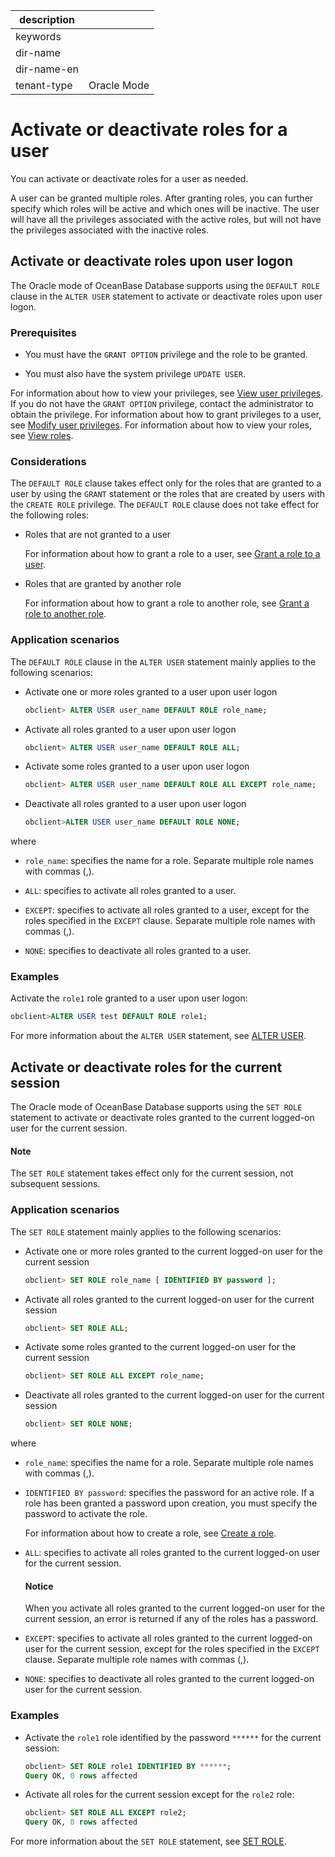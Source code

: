 |description||
|---|---|
|keywords||
|dir-name||
|dir-name-en||
|tenant-type|Oracle Mode|

# Activate or deactivate roles for a user

You can activate or deactivate roles for a user as needed.

A user can be granted multiple roles. After granting roles, you can further specify which roles will be active and which ones will be inactive. The user will have all the privileges associated with the active roles, but will not have the privileges associated with the inactive roles.

## Activate or deactivate roles upon user logon

The Oracle mode of OceanBase Database supports using the `DEFAULT ROLE` clause in the `ALTER USER` statement to activate or deactivate roles upon user logon.

### Prerequisites

* You must have the `GRANT OPTION` privilege and the role to be granted.

* You must also have the system privilege `UPDATE USER`.

For information about how to view your privileges, see [View user privileges](../600.view-user-permissions-of-oracle-mode.md). If you do not have the `GRANT OPTION` privilege, contact the administrator to obtain the privilege. For information about how to grant privileges to a user, see [Modify user privileges](../700.modify-user-permissions-of-oracle-mode.md). For information about how to view your roles, see [View roles](../400.manage-roles-of-oracle-mode/600.view-roles-of-oracle-mode.md).

### Considerations

The `DEFAULT ROLE` clause takes effect only for the roles that are granted to a user by using the `GRANT` statement or the roles that are created by users with the `CREATE ROLE` privilege. The `DEFAULT ROLE` clause does not take effect for the following roles:

* Roles that are not granted to a user

   For information about how to grant a role to a user, see [Grant a role to a user](../400.manage-roles-of-oracle-mode/400.grant-a-role-to-a-user-of-oracle-mode.md).

* Roles that are granted by another role

   For information about how to grant a role to another role, see [Grant a role to another role](../400.manage-roles-of-oracle-mode/300.grant-a-role-to-a-role-of-oracle-mode.md).

### Application scenarios

The `DEFAULT ROLE` clause in the `ALTER USER` statement mainly applies to the following scenarios:

* Activate one or more roles granted to a user upon user logon

   ```sql
   obclient> ALTER USER user_name DEFAULT ROLE role_name;
   ```

* Activate all roles granted to a user upon user logon

   ```sql
   obclient> ALTER USER user_name DEFAULT ROLE ALL;
   ```

* Activate some roles granted to a user upon user logon

   ```sql
   obclient> ALTER USER user_name DEFAULT ROLE ALL EXCEPT role_name;
   ```

* Deactivate all roles granted to a user upon user logon

   ```sql
   obclient>ALTER USER user_name DEFAULT ROLE NONE;
   ```

where

* `role_name`: specifies the name for a role. Separate multiple role names with commas (,).

* `ALL`: specifies to activate all roles granted to a user.

* `EXCEPT`: specifies to activate all roles granted to a user, except for the roles specified in the `EXCEPT` clause. Separate multiple role names with commas (,).

* `NONE`: specifies to deactivate all roles granted to a user.

### Examples

Activate the `role1` role granted to a user upon user logon:

```sql
obclient>ALTER USER test DEFAULT ROLE role1;
```

For more information about the `ALTER USER` statement, see [ALTER USER](../../../../../../700.reference/500.sql-reference/100.sql-syntax/300.common-tenant-of-oracle-mode/900.sql-statement-of-oracle-mode/100.ddl-of-oracle-mode/1200.alter-user-of-oracle-mode.md).

## Activate or deactivate roles for the current session

The Oracle mode of OceanBase Database supports using the `SET ROLE` statement to activate or deactivate roles granted to the current logged-on user for the current session.

  <main id="notice" type='explain'>
    <h4>Note</h4>
    <p>The <code>SET ROLE</code> statement takes effect only for the current session, not subsequent sessions. </p>
  </main>

### Application scenarios

The `SET ROLE` statement mainly applies to the following scenarios:

* Activate one or more roles granted to the current logged-on user for the current session

   ```sql
   obclient> SET ROLE role_name [ IDENTIFIED BY password ];
   ```

* Activate all roles granted to the current logged-on user for the current session

   ```sql
   obclient> SET ROLE ALL;
   ```

* Activate some roles granted to the current logged-on user for the current session

   ```sql
   obclient> SET ROLE ALL EXCEPT role_name;
   ```

* Deactivate all roles granted to the current logged-on user for the current session

   ```sql
   obclient> SET ROLE NONE;
   ```

where

* `role_name`: specifies the name for a role. Separate multiple role names with commas (,).

* `IDENTIFIED BY password`: specifies the password for an active role. If a role has been granted a password upon creation, you must specify the password to activate the role.

   For information about how to create a role, see [Create a role](../400.manage-roles-of-oracle-mode/200.create-a-role-for-oracle-tenant-of-oracle-mode.md).

* `ALL`: specifies to activate all roles granted to the current logged-on user for the current session.

  <main id="notice" type='notice'>
    <h4>Notice</h4>
    <p>When you activate all roles granted to the current logged-on user for the current session, an error is returned if any of the roles has a password. </p>
  </main>

* `EXCEPT`: specifies to activate all roles granted to the current logged-on user for the current session, except for the roles specified in the `EXCEPT` clause. Separate multiple role names with commas (,).

* `NONE`: specifies to deactivate all roles granted to the current logged-on user for the current session.

### Examples

* Activate the `role1` role identified by the password `******` for the current session:

   ```sql
   obclient> SET ROLE role1 IDENTIFIED BY ******;
   Query OK, 0 rows affected
   ```

* Activate all roles for the current session except for the `role2` role:

   ```sql
   obclient> SET ROLE ALL EXCEPT role2;
   Query OK, 0 rows affected
   ```

For more information about the `SET ROLE` statement, see [SET ROLE](../../../../../../700.reference/500.sql-reference/100.sql-syntax/300.common-tenant-of-oracle-mode/900.sql-statement-of-oracle-mode/300.dcl-of-oracle-mode/3400.set-role-of-oracle-mode.md).
